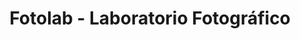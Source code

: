---
title: "Fotolab - Laboratorio Fotográfico"
url: /montevideo/fotolab-laboratorio-fotografico/
shop: foto
---